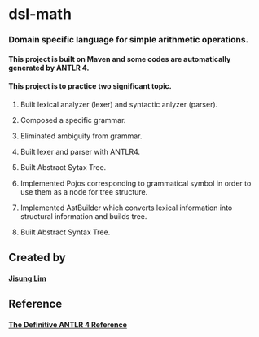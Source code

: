 # dsl-math
### **Domain specific language** for simple arithmetic operations.
#### This project is built on **Maven** and some codes are automatically generated by **ANTLR 4**.
#### This project is to practice two significant topic.

1. Built lexical analyzer (lexer) and syntactic anlyzer (parser).
  1. Composed a specific grammar.
  2. Eliminated ambiguity from grammar.
  3. Built lexer and parser with ANTLR4.

1. Built Abstract Sytax Tree.
  1. Implemented Pojos corresponding to grammatical symbol in order to use them as a node for tree structure.
  2. Implemented AstBuilder which converts lexical information into structural information and builds tree.
  3. Built Abstract Syntax Tree.

## Created by
#### [Jisung Lim](https://github.com/jisunglim)

## Reference
#### [The Definitive ANTLR 4 Reference](https://pragprog.com/book/tpantlr2/the-definitive-antlr-4-reference)